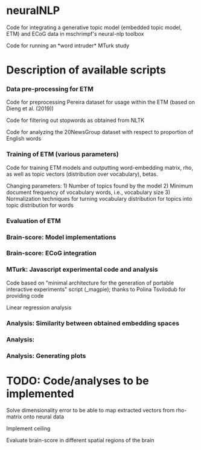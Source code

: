 # neuralNLP
<p>Code for integrating a generative topic model (embedded topic model, ETM) and ECoG data in mschrimpf's neural-nlp toolbox
<p>Code for running an *word intruder* MTurk study

# Description of available scripts

### Data pre-processing for ETM 
<p>Code for preprocessing Pereira dataset for usage within the ETM (based on Dieng et al. (2019))
<p>Code for filtering out stopwords as obtained from NLTK
<p>Code for analyzing the 20NewsGroup dataset with respect to proportion of English words

### Training of ETM (various parameters)
<p> Code for training ETM models and outputting word-embedding matrix, rho, as well as topic vectors (distribution over vocabulary), betas.
<p> Changing parameters:
1) Number of topics found by the model
2) Minimum document frequency of vocabulary words, i.e., vocabulary size
3) Normalization techniques for turning vocabulary distribution for topics into topic distribution for words

### Evaluation of ETM 

### Brain-score: Model implementations

### Brain-score: ECoG integration

### MTurk: Javascript experimental code and analysis
<p>Code based on "minimal architecture for the generation of portable interactive experiments" script (_magpie); thanks to Polina Tsvilodub for providing code
<p>Linear regression analysis

### Analysis: Similarity between obtained embedding spaces

### Analysis: 

### Analysis: Generating plots


# TODO: Code/analyses to be implemented
<p> Solve dimensionality error to be able to map extracted vectors from rho-matrix onto neural data
<p> Implement ceiling
<p> Evaluate brain-score in different spatial regions of the brain
